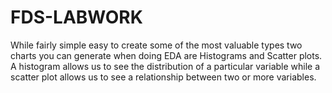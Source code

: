 # FDS-LABWORK

While fairly simple easy to create some of the most valuable types two charts you can generate when doing EDA are Histograms and Scatter plots. A histogram allows us to see the distribution of a particular variable while a scatter plot allows us to see a relationship between two or more variables.

